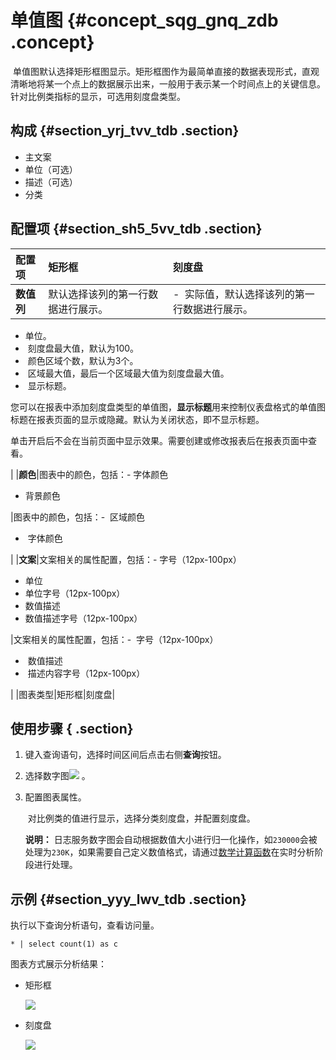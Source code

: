 # 单值图 {#concept_sqg_gnq_zdb .concept}

 单值图默认选择矩形框图显示。矩形框图作为最简单直接的数据表现形式，直观清晰地将某一个点上的数据展示出来，一般用于表示某一个时间点上的关键信息。针对比例类指标的显示，可选用刻度盘类型。

## 构成 {#section_yrj_tvv_tdb .section}

-   主文案
-   单位（可选）
-   描述（可选）
-   分类

## 配置项 {#section_sh5_5vv_tdb .section}

|配置项|矩形框|刻度盘|
|:--|:--|:--|
|**数值列**|默认选择该列的第一行数据进行展示。| -    实际值，默认选择该列的第一行数据进行展示。
-   单位。
-    刻度盘最大值，默认为100。
-    颜色区域个数，默认为3个。
-    区域最大值，最后一个区域最大值为刻度盘最大值。
-    显示标题。

您可以在报表中添加刻度盘类型的单值图，**显示标题**用来控制仪表盘格式的单值图标题在报表页面的显示或隐藏。默认为关闭状态，即不显示标题。

单击开启后不会在当前页面中显示效果。需要创建或修改报表后在报表页面中查看。


 |
|**颜色**|图表中的颜色，包括：-   字体颜色
-   背景颜色

|图表中的颜色，包括：-    区域颜色
-    字体颜色

|
|**文案**|文案相关的属性配置，包括：-   字号（12px-100px）
-   单位
-   单位字号（12px-100px）
-   数值描述
-   数值描述字号（12px-100px）

|文案相关的属性配置，包括：-    字号（12px-100px）
-    数值描述
-    描述内容字号（12px-100px）

|
|图表类型|矩形框|刻度盘|

## 使用步骤 { .section}

1.  键入查询语句，选择时间区间后点击右侧**查询**按钮。
2.  选择数字图![](https://cdn.yuque.com/lark/2018/png/60648/1523256493643-9ccad5de-5224-47d5-8d47-13443a97af15.png) 。
3.  配置图表属性。

     对比例类的值进行显示，选择分类刻度盘，并配置刻度盘。

    **说明：** 日志服务数字图会自动根据数值大小进行归一化操作，如`230000`会被处理为`230K`，如果需要自己定义数值格式，请通过[数学计算函数](cn.zh-CN/用户指南/实时分析/分析语法与函数/数学计算函数.md)在实时分析阶段进行处理。


## 示例 {#section_yyy_lwv_tdb .section}

执行以下查询分析语句，查看访问量。

```
* | select count(1) as c
```

图表方式展示分析结果：

-   矩形框

    ![](http://static-aliyun-doc.oss-cn-hangzhou.aliyuncs.com/assets/img/13149/15330217685729_zh-CN.png)

-   刻度盘

    ![](http://static-aliyun-doc.oss-cn-hangzhou.aliyuncs.com/assets/img/13149/15330217687726_zh-CN.png)

     


